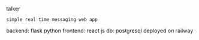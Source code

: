 talker
~~~~~~~~~~~~~~~~~~~~~~~~~~~~~~~~~~
simple real time messaging web app
~~~~~~~~~~~~~~~~~~~~~~~~~~~~~~~~~~
backend: flask python
frontend: react js
db: postgresql
deployed on railway
